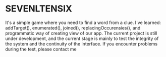 # SEVENLTENSIX
It's a simple game where you need to find a word from a clue. I've learned: addTarget(), enumerated(), joined(), replacingOccurensies(), and programmatic way of creating view of our app. The current project is still under development, and the current stage is mainly to test the integrity of the system and the continuity of the interface. If you encounter problems during the test, please contact me
